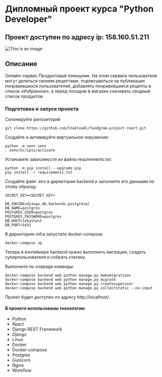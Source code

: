# Дипломный проект курса "Python Developer"


## Проект доступен по адресу ip: 158.160.51.211

![This is an image](https://github.com/SteklovAl/yamdb_final/actions/workflows/yamdb_workflow.yml/badge.svg)


## Описание

Онлайн-сервис Продуктовый помошник. На этом сервисе пользователи могут делиться своими рецептами, подписываться на публикации понравившихся пользователей, добавлять понравившиеся рецепты в список «Избранное», а перед походом в магазин скачивать сводный список продуктов.


### Подготовка и запуск проекта

Склонируйте репозиторий

`git clone https://github.com/SteklovAl/foodgram-project-react.git`

Cоздайте и активируйте виртуальное окружение:

```
python -m venv venv
. venv/Scripts/activate
```

Установите зависимости из файла requirements.txt:

```
python -m pip install --upgrade pip
pip install -r requirements.txt
```

Создайте файл .env в директории backend и заполните его данными по этому 
образцу:

```
SECRET_KEY=<SECRET_KEY>

DB_ENGINE=django.db.backends.postgresql
DB_NAME=postgres
POSTGRES_USER=postgres
POSTGRES_PASSWORD=postgres
DB_HOST=lokalhost
DB_PORT=5432
```

В директорию infra запустите docker-compose:

`docker-compose up`

Теперь в контейнере backend нужно выполнить миграции, создать суперпользователя и собрать статику. 

Выполните по очереди команды:

```
docker-compose backend web python manage.py makemigrations
docker-compose backend web python manage.py migrate
docker-compose backend web python manage.py createsuperuser
docker-compose backend web python manage.py collectstatic --no-input 
```

Проект будет доступен по адресу http://localhost/.


#### В проекте использованы технологии:

* Python
* React
* Django REST Framework
* Django
* Linux
* Docker
* Docker-compose
* Postgres
* Gunicorn
* Nginx
* Workflow



